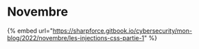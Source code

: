 # Novembre

{% embed url="https://sharpforce.gitbook.io/cybersecurity/mon-blog/2022/novembre/les-injections-css-partie-1" %}
